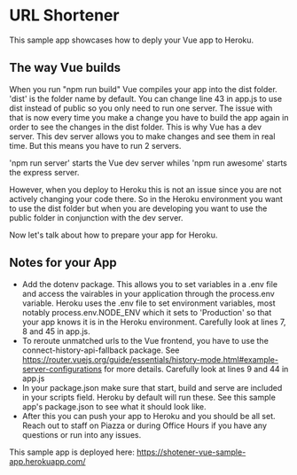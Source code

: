 # URL Shortener
This sample app showcases how to deply your Vue app to Heroku.

## The way Vue builds
When you run "npm run build" Vue compiles your app into the dist folder. 'dist' is the folder name by default. You can change line 43 in app.js to use dist instead of public so you only need to run one server. The issue with that is now every time you make a change you have to build the app again in order to see the changes in the dist folder. This is why Vue has a dev server. This dev server allows you to make changes and see them in real time. But this means you have to run 2 servers. 

'npm run server' starts the Vue dev server whiles 'npm run awesome' starts the express server.

However, when you deploy to Heroku this is not an issue since you are not actively changing your code there. So in the Heroku environment you want to use the dist folder but when you are developing you want to use the public folder in conjunction with the dev server.

Now let's talk about how to prepare your app for Heroku.

## Notes for your App
- Add the dotenv package. This allows you to set variables in a .env file and access the vairables in your application through the process.env variable. Heroku uses the .env file to set environment variables, most notably process.env.NODE_ENV which it sets to 'Production' so that your app knows it is in the Heroku environment. Carefully look at lines 7, 8 and 45 in app.js.
- To reroute unmatched urls to the Vue frontend, you have to use the connect-history-api-fallback package. See https://router.vuejs.org/guide/essentials/history-mode.html#example-server-configurations for more details. Carefully look at lines 9 and 44 in app.js
- In your package.json make sure that start, build and serve are included in your scripts field. Heroku by default will run these. See this sample app's package.json to see what it should look like.
- After this you can push your app to Heroku and you should be all set. Reach out to staff on Piazza or during Office Hours if you have any questions or run into any issues.

This sample app is deployed here: https://shotener-vue-sample-app.herokuapp.com/
